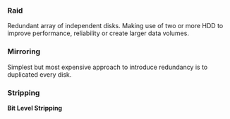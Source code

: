 ### Raid
Redundant array of independent disks. Making use of two or more HDD to improve performance, reliability or create larger data volumes.

### Mirroring
Simplest but most expensive approach to introduce redundancy is to duplicated every disk.

### Stripping
**Bit Level Stripping** 